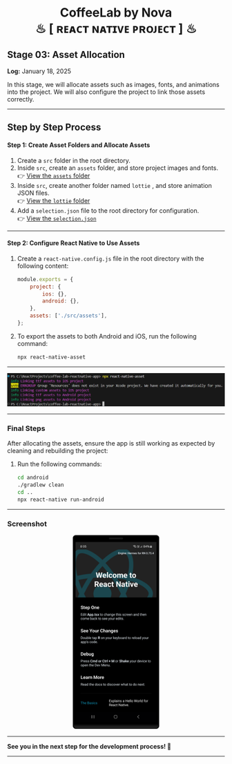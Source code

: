 <h1 align="center" >  
CoffeeLab by Nova <br> 
♨ [ ʀᴇᴀᴄᴛ ɴᴀᴛɪᴠᴇ ᴘʀᴏᴊᴇᴄᴛ ] ♨
</h1>

## Stage 03: Asset Allocation  
**Log:** January 18, 2025  

In this stage, we will allocate assets such as images, fonts, and animations into the project. We will also configure the project to link those assets correctly.

---

## Step by Step Process

#### Step 1: Create Asset Folders and Allocate Assets

1. Create a `src` folder in the root directory.
2. Inside `src`, create an `assets` folder, and store project images and fonts. <br/>
   👉 [View the `assets` folder](./src/assets/)  
3. Inside `src`, create another folder named `lottie` , and store animation JSON files. <br/>
   👉 [View the `lottie` folder](./src/lottie/)  
4. Add a `selection.json` file to the root directory for configuration. <br/>
   👉 [View the `selection.json` ](./selection.json)  

---

#### Step 2: Configure React Native to Use Assets

1. Create a `react-native.config.js` file in the root directory with the following content:

   ```js
   module.exports = {
       project: {
           ios: {},
           android: {},
       },
       assets: ['./src/assets'],
   };
   ```

2. To export the assets to both Android and iOS, run the following command:  
   ```bash
   npx react-native-asset
   ```

---

![Asset Allocation](./_archive/screenshots/asset_allocation.png)

---

### Final Steps

After allocating the assets, ensure the app is still working as expected by cleaning and rebuilding the project:

1. Run the following commands:

   ```bash
   cd android
   ./gradlew clean
   cd ..
   npx react-native run-android
   ```

---

### Screenshot  

<p align="center" >  
<img src="./_archive/screenshots/screenshot-1.png" width=200>
</p>  

---
**See you in the next step for the development process! 🚀** 

---

